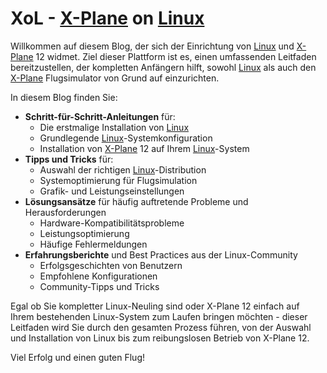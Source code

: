 # XoL - [X-Plane](/de/glossary.html#x-plane) on [Linux](/de/glossary.html#linux)

Willkommen auf diesem Blog, der sich der Einrichtung von [Linux](/de/glossary.html#linux) und [X-Plane](/de/glossary.html#x-plane) 12 widmet. Ziel dieser Plattform ist es, einen umfassenden Leitfaden bereitzustellen, der kompletten Anfängern hilft, sowohl [Linux](/de/glossary.html#linux) als auch den [X-Plane](/de/glossary.html#x-plane) Flugsimulator von Grund auf einzurichten.

In diesem Blog finden Sie:

- **Schritt-für-Schritt-Anleitungen** für:
    - Die erstmalige Installation von [Linux](/de/glossary.html#linux)
    - Grundlegende [Linux](/de/glossary.html#linux)-Systemkonfiguration
    - Installation von [X-Plane](/de/glossary.html#x-plane) 12 auf Ihrem [Linux](/de/glossary.html#linux)-System
- **Tipps und Tricks** für:
    - Auswahl der richtigen [Linux](/de/glossary.html#linux)-Distribution
    - Systemoptimierung für Flugsimulation
    - Grafik- und Leistungseinstellungen
- **Lösungsansätze** für häufig auftretende Probleme und Herausforderungen
    - Hardware-Kompatibilitätsprobleme
    - Leistungsoptimierung
    - Häufige Fehlermeldungen
- **Erfahrungsberichte** und Best Practices aus der Linux-Community
    - Erfolgsgeschichten von Benutzern
    - Empfohlene Konfigurationen
    - Community-Tipps und Tricks

Egal ob Sie kompletter Linux-Neuling sind oder X-Plane 12 einfach auf Ihrem bestehenden Linux-System zum Laufen bringen möchten - dieser Leitfaden wird Sie durch den gesamten Prozess führen, von der Auswahl und Installation von Linux bis zum reibungslosen Betrieb von X-Plane 12.

Viel Erfolg und einen guten Flug!